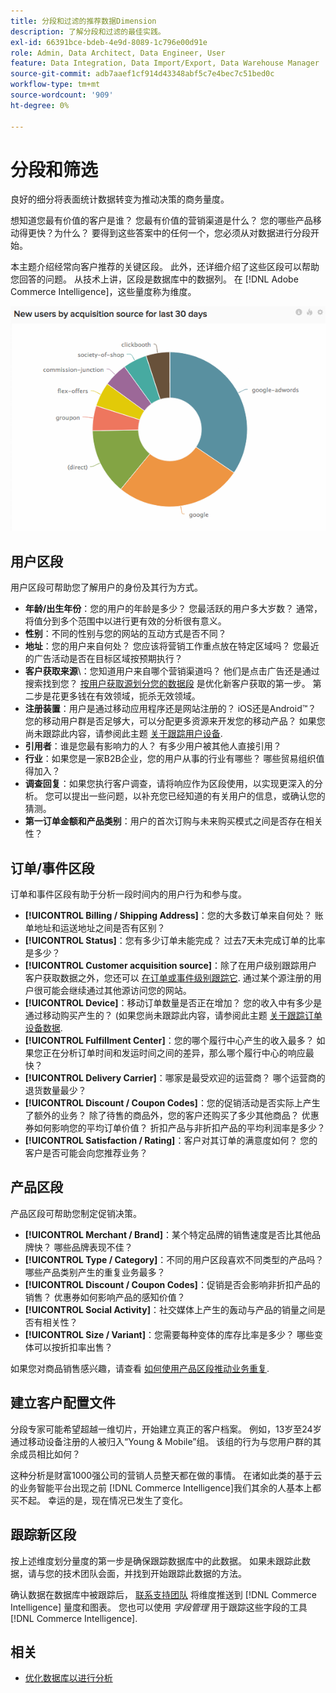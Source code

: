 ```yaml
---
title: 分段和过滤的推荐数据Dimension
description: 了解分段和过滤的最佳实践。
exl-id: 66391bce-bdeb-4e9d-8089-1c796e00d91e
role: Admin, Data Architect, Data Engineer, User
feature: Data Integration, Data Import/Export, Data Warehouse Manager
source-git-commit: adb7aaef1cf914d43348abf5c7e4bec7c51bed0c
workflow-type: tm+mt
source-wordcount: '909'
ht-degree: 0%

---
```


# 分段和筛选

良好的细分将表面统计数据转变为推动决策的商务量度。

想知道您最有价值的客户是谁？ 您最有价值的营销渠道是什么？ 您的哪些产品移动得更快？为什么？ 要得到这些答案中的任何一个，您必须从对数据进行分段开始。

本主题介绍经常向客户推荐的关键区段。 此外，还详细介绍了这些区段可以帮助您回答的问题。 从技术上讲，区段是数据库中的数据列。 在 [!DNL Adobe Commerce Intelligence]，这些量度称为维度。

![](../../mbi/assets/mbi-critical-segments.png)


## 用户区段

用户区段可帮助您了解用户的身份及其行为方式。

* **年龄/出生年份**：您的用户的年龄是多少？ 您最活跃的用户多大岁数？ 通常，将值分到多个范围中以进行更有效的分析很有意义。
* **性别**：不同的性别与您的网站的互动方式是否不同？
* **地址**：您的用户来自何处？ 您应该将营销工作重点放在特定区域吗？ 您最近的广告活动是否在目标区域按预期执行？
* **客户获取来源**\：您知道用户来自哪个营销渠道吗？ 他们是点击广告还是通过搜索找到您？ [按用户获取源划分您的数据段](../data-analyst/analysis/google-track-user-acq.md) 是优化新客户获取的第一步。 第二步是花更多钱在有效领域，扼杀无效领域。
* **注册装置**：用户是通过移动应用程序还是网站注册的？ iOS还是Android™？ 您的移动用户群是否足够大，可以分配更多资源来开发您的移动产品？ 如果您尚未跟踪此内容，请参阅此主题 [关于跟踪用户设备](../data-analyst/analysis/track-usr-dev-browser.md).
* **引用者**：谁是您最有影响力的人？ 有多少用户被其他人直接引用？
* **行业**：如果您是一家B2B企业，您的用户从事的行业有哪些？ 哪些贸易组织值得加入？
* **调查回复**：如果您执行客户调查，请将响应作为区段使用，以实现更深入的分析。 您可以提出一些问题，以补充您已经知道的有关用户的信息，或确认您的猜测。
* **第一订单金额和产品类别**：用户的首次订购与未来购买模式之间是否存在相关性？

## 订单/事件区段

订单和事件区段有助于分析一段时间内的用户行为和参与度。

* **[!UICONTROL Billing / Shipping Address]**：您的大多数订单来自何处？ 账单地址和运送地址之间是否有区别？
* **[!UICONTROL Status]**：您有多少订单未能完成？ 过去7天未完成订单的比率是多少？
* **[!UICONTROL Customer acquisition source]**：除了在用户级别跟踪用户客户获取数据之外，您还可以 [在订单或事件级别跟踪它](../data-analyst/analysis/google-track-user-acq.md). 通过某个源注册的用户很可能会继续通过其他源访问您的网站。
* **[!UICONTROL Device]**：移动订单数量是否正在增加？ 您的收入中有多少是通过移动购买产生的？ (如果您尚未跟踪此内容，请参阅此主题 [关于跟踪订单设备数据](../data-analyst/analysis/track-usr-dev-browser.md).
* **[!UICONTROL Fulfillment Center]**：您的哪个履行中心产生的收入最多？ 如果您正在分析订单时间和发运时间之间的差异，那么哪个履行中心的响应最快？
* **[!UICONTROL Delivery Carrier]**：哪家是最受欢迎的运营商？ 哪个运营商的退货数量最少？
* **[!UICONTROL Discount / Coupon Codes]**：您的促销活动是否实际上产生了额外的业务？ 除了待售的商品外，您的客户还购买了多少其他商品？ 优惠券如何影响您的平均订单价值？ 折扣产品与非折扣产品的平均利润率是多少？
* **[!UICONTROL Satisfaction / Rating]**：客户对其订单的满意度如何？ 您的客户是否可能会向您推荐业务？

## 产品区段

产品区段可帮助您制定促销决策。

* **[!UICONTROL Merchant / Brand]**：某个特定品牌的销售速度是否比其他品牌快？ 哪些品牌表现不佳？
* **[!UICONTROL Type / Category]**：不同的用户区段喜欢不同类型的产品吗？ 哪些产品类别产生的重复业务最多？
* **[!UICONTROL Discount / Coupon Codes]**：促销是否会影响非折扣产品的销售？ 优惠券如何影响产品的感知价值？
* **[!UICONTROL Social Activity]**：社交媒体上产生的轰动与产品的销量之间是否有相关性？
* **[!UICONTROL Size / Variant]**：您需要每种变体的库存比率是多少？ 哪些变体可以按折扣率出售？

如果您对商品销售感兴趣，请查看 [如何使用产品区段推动业务重复](../data-analyst/analysis/most-value-source-channel.md).

## 建立客户配置文件

分段专家可能希望超越一维切片，开始建立真正的客户档案。 例如，13岁至24岁通过移动设备注册的人被归入“Young &amp; Mobile”组。 该组的行为与您用户群的其余成员相比如何？

这种分析是财富1000强公司的营销人员整天都在做的事情。 在诸如此类的基于云的业务智能平台出现之前 [!DNL Commerce Intelligence]我们其余的人基本上都买不起。 幸运的是，现在情况已发生了变化。

## 跟踪新区段

按上述维度划分量度的第一步是确保跟踪数据库中的此数据。 如果未跟踪此数据，请与您的技术团队会面，并找到开始跟踪此数据的方法。

确认数据在数据库中被跟踪后， [联系支持团队](https://experienceleague.adobe.com/docs/commerce-knowledge-base/kb/troubleshooting/miscellaneous/mbi-service-policies.html) 将维度推送到 [!DNL Commerce Intelligence] 量度和图表。 您也可以使用 *字段管理* 用于跟踪这些字段的工具 [!DNL Commerce Intelligence].

## 相关

* [优化数据库以进行分析](../best-practices/opt-db-analysis.md)
